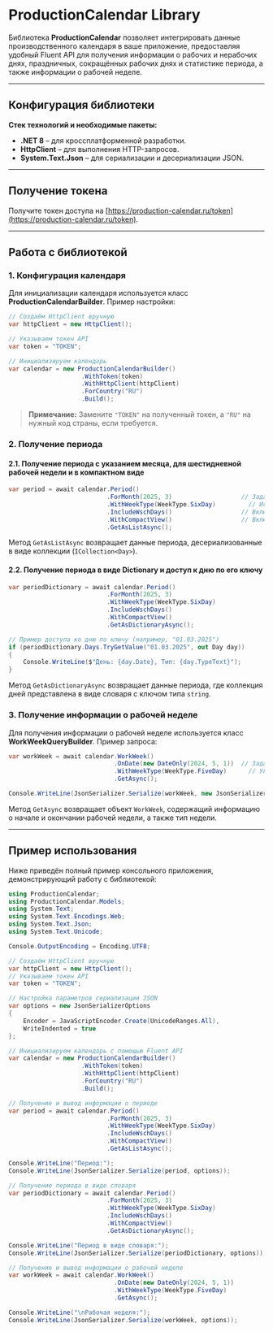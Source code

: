 
# ProductionCalendar Library

Библиотека **ProductionCalendar** позволяет интегрировать данные производственного календаря в ваше приложение, предоставляя удобный Fluent API для получения информации о рабочих и нерабочих днях, праздничных, сокращённых рабочих днях и статистике периода, а также информации о рабочей неделе.

---

## Конфигурация библиотеки

**Стек технологий и необходимые пакеты:**
- **.NET 8** – для кроссплатформенной разработки.
- **HttpClient** – для выполнения HTTP-запросов.
- **System.Text.Json** – для сериализации и десериализации JSON.


---

## Получение токена

Получите токен доступа на [https://production-calendar.ru/token](https://production-calendar.ru/token).

---

## Работа с библиотекой

### 1. Конфигурация календаря

Для инициализации календаря используется класс **ProductionCalendarBuilder**. Пример настройки:

```csharp
// Создаём HttpClient вручную
var httpClient = new HttpClient();

// Указываем токен API
var token = "TOKEN";

// Инициализируем календарь
var calendar = new ProductionCalendarBuilder()
                    .WithToken(token)
                    .WithHttpClient(httpClient)
                    .ForCountry("RU")
                    .Build();
```

> **Примечание:** Замените `"TOKEN"` на полученный токен, а `"RU"` на нужный код страны, если требуется.

### 2. Получение периода

#### 2.1. Получение периода с указанием месяца, для шестидневной рабочей недели и в компактном виде

```csharp
var period = await calendar.Period()
                           .ForMonth(2025, 3)                   // Задаём период: март 2025
                           .WithWeekType(WeekType.SixDay)         // Используем шестидневную рабочую неделю
                           .IncludeWschDays()                   // Включаем "WSCH-дни" (выходные с сохранением зарплаты)
                           .WithCompactView()                   // Включаем компактный вид (только особые дни)
                           .GetAsListAsync();
```

Метод `GetAsListAsync` возвращает данные периода, десериализованные в виде коллекции (`ICollection<Day>`).

#### 2.2. Получение периода в виде Dictionary и доступ к дню по его ключу

```csharp
var periodDictionary = await calendar.Period()
                           .ForMonth(2025, 3)
                           .WithWeekType(WeekType.SixDay)
                           .IncludeWschDays()
                           .WithCompactView()
                           .GetAsDictionaryAsync();

// Пример доступа ко дню по ключу (например, "01.03.2025")
if (periodDictionary.Days.TryGetValue("01.03.2025", out Day day))
{
    Console.WriteLine($"День: {day.Date}, Тип: {day.TypeText}");
}
```

Метод `GetAsDictionaryAsync` возвращает данные периода, где коллекция дней представлена в виде словаря с ключом типа `string`.

### 3. Получение информации о рабочей неделе

Для получения информации о рабочей неделе используется класс **WorkWeekQueryBuilder**. Пример запроса:

```csharp
var workWeek = await calendar.WorkWeek()
                             .OnDate(new DateOnly(2024, 5, 1))  // Задаём дату для определения рабочей недели
                             .WithWeekType(WeekType.FiveDay)      // Указываем пятидневную рабочую неделю
                             .GetAsync();

Console.WriteLine(JsonSerializer.Serialize(workWeek, new JsonSerializerOptions { WriteIndented = true }));
```

Метод `GetAsync` возвращает объект `WorkWeek`, содержащий информацию о начале и окончании рабочей недели, а также тип недели.

---

## Пример использования

Ниже приведён полный пример консольного приложения, демонстрирующий работу с библиотекой:

```csharp
using ProductionCalendar;
using ProductionCalendar.Models;
using System.Text;
using System.Text.Encodings.Web;
using System.Text.Json;
using System.Text.Unicode;

Console.OutputEncoding = Encoding.UTF8;

// Создаём HttpClient вручную
var httpClient = new HttpClient();
// Указываем токен API
var token = "TOKEN";

// Настройка параметров сериализации JSON
var options = new JsonSerializerOptions
{
    Encoder = JavaScriptEncoder.Create(UnicodeRanges.All),
    WriteIndented = true
};

// Инициализируем календарь с помощью Fluent API
var calendar = new ProductionCalendarBuilder()
                    .WithToken(token)
                    .WithHttpClient(httpClient)
                    .ForCountry("RU")
                    .Build();

// Получение и вывод информации о периоде
var period = await calendar.Period()
                           .ForMonth(2025, 3)
                           .WithWeekType(WeekType.SixDay)
                           .IncludeWschDays()
                           .WithCompactView()
                           .GetAsListAsync();

Console.WriteLine("Период:");
Console.WriteLine(JsonSerializer.Serialize(period, options));

// Получение периода в виде словаря
var periodDictionary = await calendar.Period()
                           .ForMonth(2025, 3)
                           .WithWeekType(WeekType.SixDay)
                           .IncludeWschDays()
                           .WithCompactView()
                           .GetAsDictionaryAsync();

Console.WriteLine("Период в виде словаря:");
Console.WriteLine(JsonSerializer.Serialize(periodDictionary, options));

// Получение и вывод информации о рабочей неделе
var workWeek = await calendar.WorkWeek()
                             .OnDate(new DateOnly(2024, 5, 1))
                             .WithWeekType(WeekType.FiveDay)
                             .GetAsync();

Console.WriteLine("\nРабочая неделя:");
Console.WriteLine(JsonSerializer.Serialize(workWeek, options));
```

